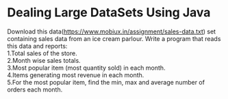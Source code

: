 # Dealing Large DataSets Using Java
 Download this data(https://www.mobiux.in/assignment/sales-data.txt) set containing sales data from an ice cream parlour. Write a program that reads this data and reports:      
 1.Total sales of the store.     
 2.Month wise sales totals.    
 3.Most popular item (most quantity sold) in each month.     
 4.Items generating most revenue in each month.    
 5.For the most popular item, find the min, max and average number of orders each month.
